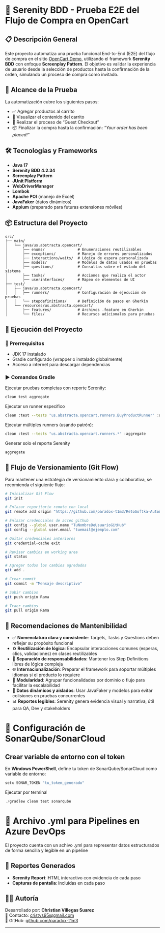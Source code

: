 # 🧪 Serenity BDD - Prueba E2E del Flujo de Compra en OpenCart

## 📋 Descripción General

Este proyecto automatiza una prueba funcional End-to-End (E2E) del flujo de compra en el sitio [OpenCart Demo](http://opencart.abstracta.us/), utilizando el framework **Serenity BDD** con enfoque **Screenplay Pattern**. El objetivo es validar la experiencia de usuario desde la selección de productos hasta la confirmación de la orden, simulando un proceso de compra como invitado.

## 🎯 Alcance de la Prueba

La automatización cubre los siguientes pasos:

- ✅ Agregar productos al carrito
- 🛒 Visualizar el contenido del carrito
- 👤 Realizar el proceso de “Guest Checkout”
- 📦 Finalizar la compra hasta la confirmación: _“Your order has been placed!”_

## 🛠️ Tecnologías y Frameworks

- **Java 17**
- **Serenity BDD 4.2.34**
- **Screenplay Pattern**
- **JUnit Platform**
- **WebDriverManager**
- **Lombok**
- **Apache POI** (manejo de Excel)
- **JavaFaker** (datos dinámicos)
- **Appium** (preparado para futuras extensiones móviles)

## 📦 Estructura del Proyecto

```
src/
├── main/
│   └── java/us.abstracta.opencart/
│       ├── enums/               # Enumeraciones reutilizables
│       ├── exceptions/          # Manejo de errores personalizados
│       ├── interactions/waits/  # Lógica de espera personalizada
│       ├── models/              # Modelos de datos usados en pruebas
│       ├── questions/           # Consultas sobre el estado del sistema
│       ├── tasks/               # Acciones que realiza el actor
│       ├── userinterfaces/      # Mapeo de elementos de UI
├── test/
│   ├── java/us.abstracta.opencart/
│   │   ├── runners/             # Configuración de ejecución de pruebas
│   │   └── stepdefinitions/     # Definición de pasos en Gherkin
│   └── resources/us.abstracta.opencart/
│       ├── features/            # Archivos .feature en Gherkin
│       └── files/               # Recursos adicionales para pruebas

```

## 🚀 Ejecución del Proyecto

### 🔧 Prerrequisitos

- JDK 17 instalado
- Gradle configurado (wrapper o instalado globalmente)
- Acceso a internet para descargar dependencias

### ▶️ Comandos Gradle

Ejecutar pruebas completas con reporte Serenity:

```bash
clean test aggregate
```

Ejecutar un runner específico

```bash
clean :test --tests "us.abstracta.opencart.runners.BuyProductRunner" :aggregate
```

Ejecutar múltiples runners (usando patrón):

```bash
clean :test --tests "us.abstracta.opencart.runners.*" :aggregate
```

Generar solo el reporte Serenity

```bash
aggregate
```

## 🌱 Flujo de Versionamiento (Git Flow)

Para mantener una estrategia de versionamiento clara y colaborativa, se recomienda el siguiente flujo:

```bash
# Inicializar Git Flow
git init

# Enlazar reporitorio remoto con local
git remote add origin "https://github.com/paradox-t1m3/RetoSoftka-AutomatizacionWeb.git"

# Enlazar credenciales de acceo github
git config --global user.name "TuNombreDeUsuarioGitHub"
git config --global user.email "tuemail@ejemplo.com"

# Quitar credenciales anteriores
git credential-cache exit

# Revisar cambios en working area
git status

# Agregar todos los cambios agredados
git add .

# Crear commit
git commit -m "Mensaje descriptivo"

# Subir cambios
git push origin Rama

# Traer cambios
git pull origin Rama
```

## 🧠 Recomendaciones de Mantenibilidad

- ✅ **Nomenclatura clara y consistente**: Targets, Tasks y Questions deben reflejar su propósito funcional
- ♻️ **Reutilización de lógica**: Encapsular interacciones comunes (esperas, clics, validaciones) en clases reutilizables
- 🧩 **Separación de responsabilidades**: Mantener los Step Definitions libres de lógica compleja
- 🌐 **Internacionalización**: Preparar el framework para soportar múltiples idiomas si el producto lo requiere
- 📁 **Modularidad**: Agrupar funcionalidades por dominio o flujo para facilitar la escalabilidad
- 🧪 **Datos dinámicos y aislados**: Usar JavaFaker y modelos para evitar colisiones en pruebas concurrentes
- 📊 **Reportes legibles**: Serenity genera evidencia visual y narrativa, útil para QA, Dev y stakeholders

# 🔑 Configuración de SonarQube/SonarCloud

## Crear variable de entorno con el token

En **Windows PowerShell**, define tu token de SonarQube/SonarCloud como variable de entorno:

```powershell
setx SONAR_TOKEN "tu_token_generado"
```

Ejecutar por terminal 

```powershell
./gradlew clean test sonarqube
```
# 📄 Archivo .yml para Pipelines en Azure DevOps

El proyecto cuenta con un achivo .yml para representar datos estructurados de forma sencilla y legible en un pipeline

## 📄 Reportes Generados

- **Serenity Report**: HTML interactivo con evidencia de cada paso
- **Capturas de pantalla**: Incluidas en cada paso

## 👨‍💻 Autoría

Desarrollado por: **Christian Villegas Suarez**  
📧 Contacto: [cristvs95@gmail.com](mailto:cristvs95@gmail.com)  
🔗 GitHub: [github.com/paradox-t1m3](https://github.com/paradox-t1m3/RetoSoftka-AutomatizacionWeb)

---